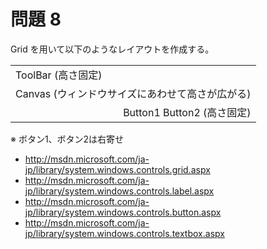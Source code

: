 # 問題 8
Grid を用いて以下のようなレイアウトを作成する。

<table>
	<tr><td>ToolBar (高さ固定)</td></tr>
	<tr><td>Canvas (ウィンドウサイズにあわせて高さが広がる)</td></tr>
	<tr><td align="right">Button1 Button2 (高さ固定)</td></tr>
</table>

※ ボタン1、ボタン2は右寄せ
- http://msdn.microsoft.com/ja-jp/library/system.windows.controls.grid.aspx
- http://msdn.microsoft.com/ja-jp/library/system.windows.controls.label.aspx
- http://msdn.microsoft.com/ja-jp/library/system.windows.controls.button.aspx
- http://msdn.microsoft.com/ja-jp/library/system.windows.controls.textbox.aspx
